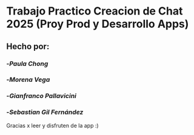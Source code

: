 # Trabajo Practico Creacion de Chat 2025 (Proy Prod y Desarrollo Apps)

## Hecho por:
### -*Paula Chong*
### -*Morena Vega*
### -*Gianfranco Pallavicini*
### -*Sebastian Gil Fernández*

Gracias x leer y disfruten de la app :)
